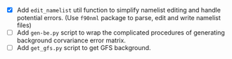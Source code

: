 - [x] Add `edit_namelist` util function to simplify namelist editing and handle potential errors. (Use `f90nml` package to parse, edit and write namelist files)
- [ ] Add `gen-be.py` script to wrap the complicated procedures of generating background corvariance error matrix.
- [ ] Add `get_gfs.py` script to get GFS background.
